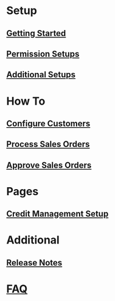 # Setup

## [Getting Started](getting-started.md)

## [Permission Setups](permission-setups.md)

## [Additional Setups](additional-setups.md)

# How To

## [Configure Customers](how-to-configure-customers.md)

## [Process Sales Orders](how-to-process-sales-orders.md)

## [Approve Sales Orders](how-to-approve-sales-orders.md)

# Pages

## [Credit Management Setup](page-credit-management-setup.md)

# Additional

## [Release Notes](release-notes.md)

# [FAQ](faq-index.md)
